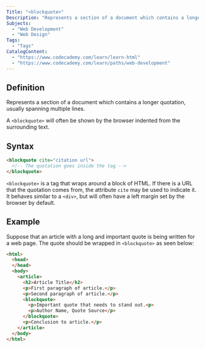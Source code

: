 ```yaml
---
Title: "<blockquote>"
Description: "Represents a section of a document which contains a longer quotation, usually spanning multiple lines."
Subjects:
  - "Web Development"
  - "Web Design"
Tags:
  - "Tags"
CatalogContent:
  - "https://www.codecademy.com/learn/learn-html"
  - "https://www.codecademy.com/learn/paths/web-development"
---
```


## Definition 

Represents a section of a document which contains a longer quotation, usually spanning multiple lines. 
  
A `<blockquote>` will often be shown by the browser indented from the surrounding text.

## Syntax

```html
<blockquote cite="citation url">
  <!-- The quotation goes inside the tag -->
</blockquote>
``` 

`<blockquote>` is a tag that wraps around a block of HTML. If there is a URL that the quotation comes from, the attribute `cite` may be used to indicate it. It behaves similar to a `<div>`, but will often have a left margin set by the browser by default.

## Example

Suppose that an article with a long and important quote is being written for a web page. The quote should be wrapped in `<blockquote>` as seen below:

```html
<html>
  <head>
  </head>
  <body>
    <article>
      <h2>Article Title</h2>
      <p>First paragraph of article.</p>
      <p>Second paragraph of article.</p>
      <blockquote>
        <p>Important quote that needs to stand out.<p>
        <p>Author Name, Quote Source</p>
      </blockquote>
      <p>Conclusion to article.</p>
    </article>
  </body>
</html>
```
